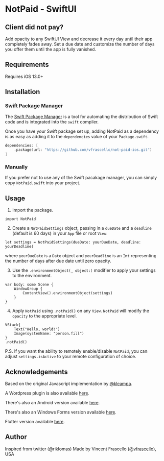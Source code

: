 # NotPaid - SwiftUI

## Client did not pay?

Add opacity to any SwiftUI View and decrease it every day until their app completely fades away. Set a due date and customize the number of days you offer them until the app is fully vanished.

## Requirements

Requires iOS 13.0+

## Installation

### Swift Package Manager

The [Swift Package Manager](https://swift.org/package-manager/) is a tool for automating the distribution of Swift code and is integrated into the `swift` compiler. 

Once you have your Swift package set up, adding NotPaid as a dependency is as easy as adding it to the `dependencies` value of your `Package.swift`.

```swift
dependencies: [
    .package(url: "https://github.com/vfrascello/not-paid-ios.git")
]
```

### Manually

If you prefer not to use any of the Swift pacakage manager, you can simply copy `NotPaid.swift` into your project.

## Usage

1. Import the package. 
```
import NotPaid
```

2. Create a `NotPaidSettings` object, passing in a `dueDate` and a `deadline` (default is 60 days) in your `App` file or root `View`. 

```
let settings = NotPaidSettings(dueDate: yourDueDate, deadline: yourDeadline)
```
where `yourDueDate` is a `Date` object and `yourDeadline` is an `Int` representing the number of days after due date until zero opacity.

3. Use the `.environmentObject(_ object:)` modifier to apply your settings to the environment. 

```
var body: some Scene {
    WindowGroup {
        ContentView().environmentObject(settings)
    }
}
```

4. Apply `NotPaid` using `.notPaid()` on any `View`.  `NotPaid` will modify the `opacity` to the appropriate level. 

```
VStack{
    Text("Hello, world!")
    Image(systemName: "person.fill")
}
.notPaid()
```

P.S. If you want the ability to remotely enable/disable `NotPaid`, you can adjust `settings.isActive` to your remote configuration of choice. 
 
## Acknowledgements 

Based on the original Javascript implementation by [@kleampa](https://github.com/kleampa/not-paid).

A Wordpress plugin is also available [here](https://github.com/SurfEdge/not-paid-wp).

There's also an Android version available [here](https://github.com/theapache64/faded).

There's also an Windows Forms version available [here](https://github.com/g-otn/winforms-not-paid).

Flutter version available [here](https://github.com/krishnakumarcn/faded).

## Author

Inspired from twitter (@riklomas) Made by Vincent Frascello ([@vfrascello](https://github.com/vfrascello)), USA
